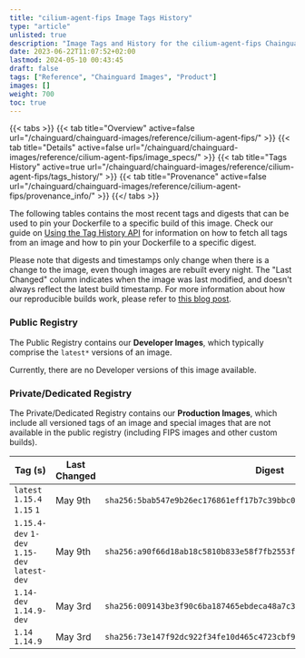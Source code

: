```yaml
---
title: "cilium-agent-fips Image Tags History"
type: "article"
unlisted: true
description: "Image Tags and History for the cilium-agent-fips Chainguard Image"
date: 2023-06-22T11:07:52+02:00
lastmod: 2024-05-10 00:43:45
draft: false
tags: ["Reference", "Chainguard Images", "Product"]
images: []
weight: 700
toc: true
---
```


{{< tabs >}}
{{< tab title="Overview" active=false url="/chainguard/chainguard-images/reference/cilium-agent-fips/" >}}
{{< tab title="Details" active=false url="/chainguard/chainguard-images/reference/cilium-agent-fips/image_specs/" >}}
{{< tab title="Tags History" active=true url="/chainguard/chainguard-images/reference/cilium-agent-fips/tags_history/" >}}
{{< tab title="Provenance" active=false url="/chainguard/chainguard-images/reference/cilium-agent-fips/provenance_info/" >}}
{{</ tabs >}}

The following tables contains the most recent tags and digests that can be used to pin your Dockerfile to a specific build of this image. Check our guide on [Using the Tag History API](/chainguard/chainguard-images/using-the-tag-history-api/) for information on how to fetch all tags from an image and how to pin your Dockerfile to a specific digest.

Please note that digests and timestamps only change when there is a change to the image, even though images are rebuilt every night. The "Last Changed" column indicates when the image was last modified, and doesn't always reflect the latest build timestamp. For more information about how our reproducible builds work, please refer to [this blog post](https://www.chainguard.dev/unchained/reproducing-chainguards-reproducible-image-builds).

### Public Registry
The Public Registry contains our **Developer Images**, which typically comprise the `latest*` versions of an image.

Currently, there are no Developer versions of this image available.

### Private/Dedicated Registry
The Private/Dedicated Registry contains our **Production Images**, which include all versioned tags of an image and special images that are not available in the public registry (including FIPS images and other custom builds).

| Tag (s)                                       | Last Changed | Digest                                                                    |
|-----------------------------------------------|--------------|---------------------------------------------------------------------------|
|  `latest` `1.15.4` `1.15` `1`                 | May 9th      | `sha256:5bab547e9b26ec176861eff17b7c39bbc05198cc981e17463edee1d9adb9a9c5` |
|  `1.15.4-dev` `1-dev` `1.15-dev` `latest-dev` | May 9th      | `sha256:a90f66d18ab18c5810b833e58f7fb2553f2570fa4a579a7568cb54b196b8bf81` |
|  `1.14-dev` `1.14.9-dev`                      | May 3rd      | `sha256:009143be3f90c6ba187465ebdeca48a7c310e9fc6d8ead1f7b6d3e7b0b64412e` |
|  `1.14` `1.14.9`                              | May 3rd      | `sha256:73e147f92dc922f34fe10d465c4723cbf901fd702727c6634e8251e2dfc65c03` |

